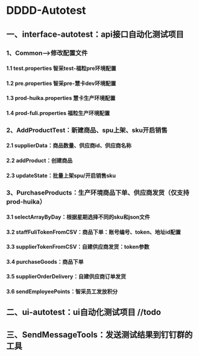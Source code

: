 # DDDD-Autotest

## 一、interface-autotest：api接口自动化测试项目

### 1、Common-->修改配置文件
#### 1.1 test.properties 智采test-福粒pre环境配置
#### 1.2 pre.properties 智采pre-慧卡dev环境配置
#### 1.3 prod-huika.properties 慧卡生产环境配置
#### 1.4 prod-fuli.properties 福粒生产环境配置

### 2、AddProductTest：新建商品、spu上架、sku开启销售
#### 2.1 supplierData：商品数量、供应商id、供应商名称
#### 2.2 addProduct：创建商品
#### 2.3 updateState：批量上架spu/开启销售sku

### 3、PurchaseProducts：生产环境商品下单、供应商发货（仅支持prod-huika）
#### 3.1 selectArrayByDay：根据星期选择不同的sku和json文件
#### 3.2 staffFuliTokenFromCSV：商品下单：账号编号、token、地址id配置
#### 3.3 supplierTokenFromCSV：自建供应商发货：token参数
#### 3.4 purchaseGoods：商品下单
#### 3.5 supplierOrderDelivery：自建供应商订单发货
#### 3.6 sendEmployeePoints：智采员工发放积分


## 二、ui-autotest：ui自动化测试项目   //todo
## 三、SendMessageTools：发送测试结果到钉钉群的工具

